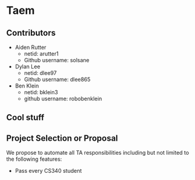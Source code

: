 # Taem

## Contributors 
* Aiden Rutter 
    * netid: arutter1 
    * Github username: solsane
* Dylan Lee 
    * netid: dlee97 
    * Github username: dlee865
* Ben Klein
    * netid: bklein3
    * github username: robobenklein

## Cool stuff

## Project Selection or Proposal
We propose to automate all TA responsibilities including but not limited to the following features:

* Pass every CS340 student

